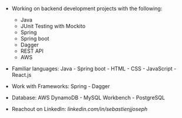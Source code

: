 - Working on backend development projects with the following:
  - Java
  - JUnit Testing with Mockito
  - Spring
  - Spring boot
  - Dagger
  - REST API
  - AWS

- Familiar languages: Java - Spring boot - HTML - CSS - JavaScript - React.js
- Work with Frameworks: Spring - Dagger
- Database: AWS DynamoDB - MySQL Workbench - PostgreSQL
- Reachout on LinkedIn: _linkedin.com/in/sebastienjjoseph_
